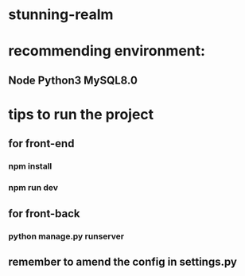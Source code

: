 # stunning-realm

# recommending environment:
## Node Python3 MySQL8.0 

# tips to run the project
## for front-end 
### npm install
### npm run dev

## for front-back
### python manage.py runserver

## remember to amend the config in settings.py
